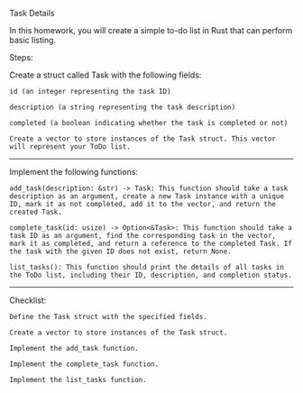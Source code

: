 Task Details

In this homework, you will create a simple to-do list in Rust that can perform basic listing.

Steps:

Create a struct called Task with the following fields:

    id (an integer representing the task ID)

    description (a string representing the task description)

    completed (a boolean indicating whether the task is completed or not)

    Create a vector to store instances of the Task struct. This vector will represent your ToDo list.

---

Implement the following functions:

    add_task(description: &str) -> Task: This function should take a task description as an argument, create a new Task instance with a unique ID, mark it as not completed, add it to the vector, and return the created Task.

    complete_task(id: usize) -> Option<&Task>: This function should take a task ID as an argument, find the corresponding task in the vector, mark it as completed, and return a reference to the completed Task. If the task with the given ID does not exist, return None.

    list_tasks(): This function should print the details of all tasks in the ToDo list, including their ID, description, and completion status.

---

Checklist:

    Define the Task struct with the specified fields.

    Create a vector to store instances of the Task struct.

    Implement the add_task function.

    Implement the complete_task function.

    Implement the list_tasks function.